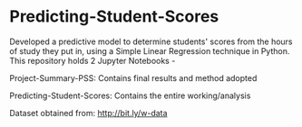 # Predicting-Student-Scores

Developed a predictive model to determine students' scores from the hours of study they put in, using a Simple Linear Regression technique in Python. 
This repository holds 2 Jupyter Notebooks - 

Project-Summary-PSS: Contains final results and method adopted

Predicting-Student-Scores: Contains the entire working/analysis

Dataset obtained from: http://bit.ly/w-data


